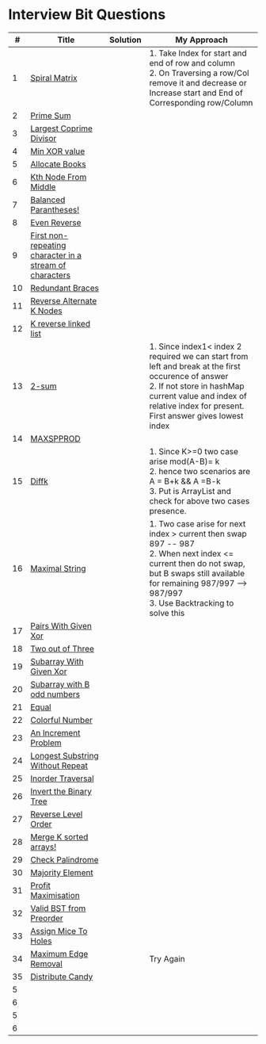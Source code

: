 
# Interview Bit Questions

| # | Title | Solution | My Approach |
|---| ----- | -------- | --------------------- |
| 1 | [Spiral Matrix](https://leetcode.com/problems/spiral-matrix/submissions/) || 1. Take Index for  start and end of row and column<br>2. On Traversing a row/Col remove it and decrease or Increase start and End of Corresponding row/Column|
| 2 | [Prime Sum](https://www.interviewbit.com/courses/programming/topics/math/problems/prime-sum/)| ||
| 3 | [Largest Coprime Divisor](https://www.interviewbit.com/courses/programming/topics/math/problems/largest-coprime-divisor/)| ||
| 4 | [Min XOR value](https://www.interviewbit.com/problems/min-xor-value/)| ||
| 5 | [Allocate Books](https://www.interviewbit.com/problems/allocate-books/)| ||
| 6 | [Kth Node From Middle](https://www.interviewbit.com/problems/kth-node-from-middle/)| ||
| 7 | [Balanced Parantheses!](https://www.interviewbit.com/problems/balanced-parantheses/)| ||
| 8 | [Even Reverse](https://www.interviewbit.com/problems/even-reverse/)| ||
| 9 | [First non-repeating character in a stream of characters](https://www.interviewbit.com/problems/first-non-repeating-character-in-a-stream-of-characters/)| ||
| 10| [Redundant Braces](https://www.interviewbit.com/problems/redundant-braces/)| ||
| 11 | [Reverse Alternate K Nodes](https://www.interviewbit.com/problems/reverse-alternate-k-nodes/)| ||
| 12 | [K reverse linked list](https://www.interviewbit.com/problems/k-reverse-linked-list/)| ||
| 13 | [2-sum](https://www.interviewbit.com/problems/2-sum/)| |1. Since index1< index 2 required we can start from left and break at the first occurence of answer<br> 2. If not store in hashMap current value and index of relative index for present. First answer gives lowest index |
| 14 | [MAXSPPROD](https://www.interviewbit.com/problems/maxspprod/)| ||
| 15 | [Diffk](https://www.interviewbit.com/problems/diffk-ii/)| |1. Since K>=0 two case arise mod(A-B)= k <br> 2. hence two scenarios are A = B+k && A =B-k <br> 3. Put is ArrayList and check for above two cases presence. |
| 16 | [Maximal String](https://www.interviewbit.com/problems/maximal-string/)| |1. Two case arise for next index > current then swap 897 -- 987 <br> 2. When next index <= current then do not swap, but B swaps still available for remaining 987/997 --> 987/997 <br> 3. Use Backtracking to solve this|
| 17 | [Pairs With Given Xor](https://www.interviewbit.com/problems/pairs-with-given-xor/)| ||
| 18 | [Two out of Three](https://www.interviewbit.com/problems/two-out-of-three/)| ||
| 19 | [Subarray With Given Xor](https://www.interviewbit.com/problems/subarray-with-given-xor/)| ||
| 20 | [Subarray with B odd numbers](https://www.interviewbit.com/problems/subarray-with-b-odd-numbers/)| ||
| 21 | [Equal](https://www.interviewbit.com/problems/equal/)| ||
| 22 | [Colorful Number](https://www.interviewbit.com/problems/colorful-number/)| ||
| 23| [An Increment Problem](https://www.interviewbit.com/problems/an-increment-problem/)| ||
| 24 | [Longest Substring Without Repeat](https://www.interviewbit.com/problems/longest-substring-without-repeat/)| ||
| 25 | [Inorder Traversal](https://www.interviewbit.com/problems/inorder-traversal/)| ||
| 26 | [Invert the Binary Tree](https://www.interviewbit.com/problems/invert-the-binary-tree/)| ||
| 27 | [Reverse Level Order](https://www.interviewbit.com/problems/reverse-level-order/)| ||
| 28 | [Merge K sorted arrays!](https://www.interviewbit.com/problems/merge-k-sorted-arrays/)| ||
| 29 | [Check Palindrome](https://www.interviewbit.com/problems/check-palindrome/)| ||
| 30 | [Majority Element](https://www.interviewbit.com/problems/majority-element/)| ||
| 31 | [Profit Maximisation](https://www.interviewbit.com/problems/profit-maximisation/)| ||
| 32 | [Valid BST from Preorder](https://www.interviewbit.com/problems/valid-bst-from-preorder/)| ||
| 33 | [Assign Mice To Holes](https://www.interviewbit.com/old/problems/assign-mice-to-holes/)| ||
| 34 | [Maximum Edge Removal](https://www.interviewbit.com/problems/maximum-edge-removal/)| |Try Again|
| 35 | [Distribute Candy](https://www.interviewbit.com/problems/distribute-candy/)| ||
| 5 | []()| ||
| 6 | []()| ||
| 5 | []()| ||
| 6 | []()| ||

